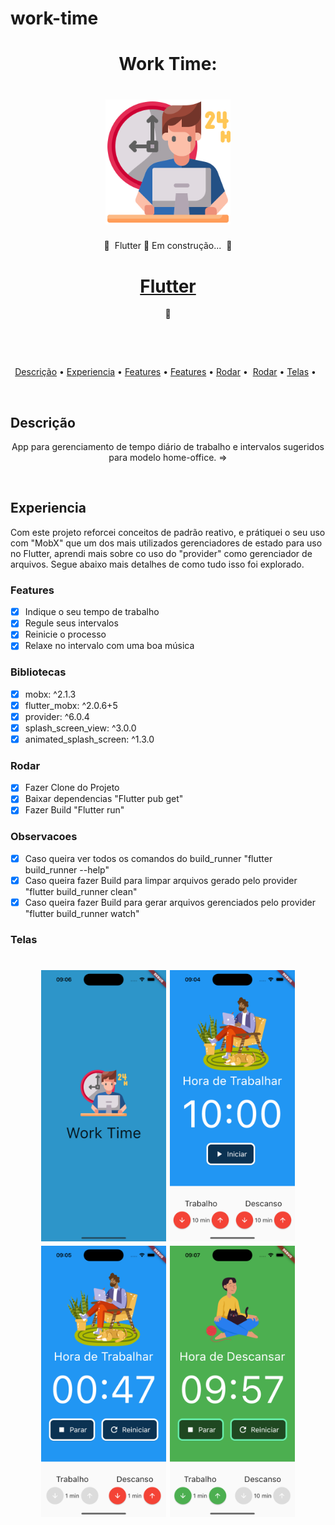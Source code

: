 # work-time
<h1 align="center">Work Time: </h1>
<h1 align="center">
<img alt="Acessar" title="#Acessar" src="./assets/images/logo.png" width="200"/></h1>
<p align="center">🚧  Flutter 🚀 Em construção...  🚧</p>
<h1 align="center">
<a href="https://pub.dev/"> Flutter</a></h1>
<p align="center">🚀 </p>
<div>    

 
<p align="center">
</h4>
<a href="#Descrição">Descrição</a> •
<a href="#Experiencia">Experiencia</a> •
<a href="#Features">Features</a> •
<a href="#Bibliotecas">Features</a> •
<a href="#Rodar">Rodar</a> • 
<a href="#Observacoes">Rodar</a> •
<a href="#Telas">Telas</a> •  
</p>

 
## Descrição
<p align="center">App para gerenciamento de tempo diário de trabalho e intervalos sugeridos para modelo home-office. =>
</p>

 
## Experiencia
Com este projeto reforcei conceitos de padrão reativo, e prátiquei o seu uso com "MobX" que um dos mais utilizados gerenciadores de estado para uso no Flutter, aprendi mais sobre co uso do "provider" como gerenciador de arquivos.
Segue abaixo mais detalhes de como tudo isso foi explorado.
### Features
- [x] Indique o seu tempo de trabalho 
- [x] Regule seus intervalos
- [x] Reinicie o processo
- [x] Relaxe no intervalo com uma boa música

### Bibliotecas
- [x] mobx: ^2.1.3
- [x] flutter_mobx: ^2.0.6+5  
- [x] provider: ^6.0.4
- [x] splash_screen_view: ^3.0.0
- [x] animated_splash_screen: ^1.3.0

### Rodar
- [x] Fazer Clone do Projeto
- [x] Baixar dependencias "Flutter pub get"
- [x] Fazer Build "Flutter run"

### Observacoes
- [x] Caso queira ver todos os comandos do build_runner "flutter build_runner --help"
- [x] Caso queira fazer Build para limpar arquivos gerado pelo provider "flutter build_runner clean"
- [x] Caso queira fazer Build para gerar arquivos gerenciados pelo provider "flutter build_runner watch"

### Telas
<h1 align="center">
<img alt="1" title="#1" src="./assets/images/1.png" width="200"/>
<img alt="2" title="#2" src="./assets/images/2.png" width="200"/>
<img alt="3" title="#3" src="./assets/images/3.png" width="200"/>
<img alt="3" title="#3" src="./assets/images/4.png" width="200"/>
</h1>